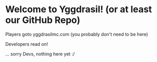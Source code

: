 # Welcome to Yggdrasil! (or at least our GitHub Repo)

Players goto yggdrasilmc.com (you probably don't need to be here)

Developers read on!


...
sorry Devs, nothing here yet :/
